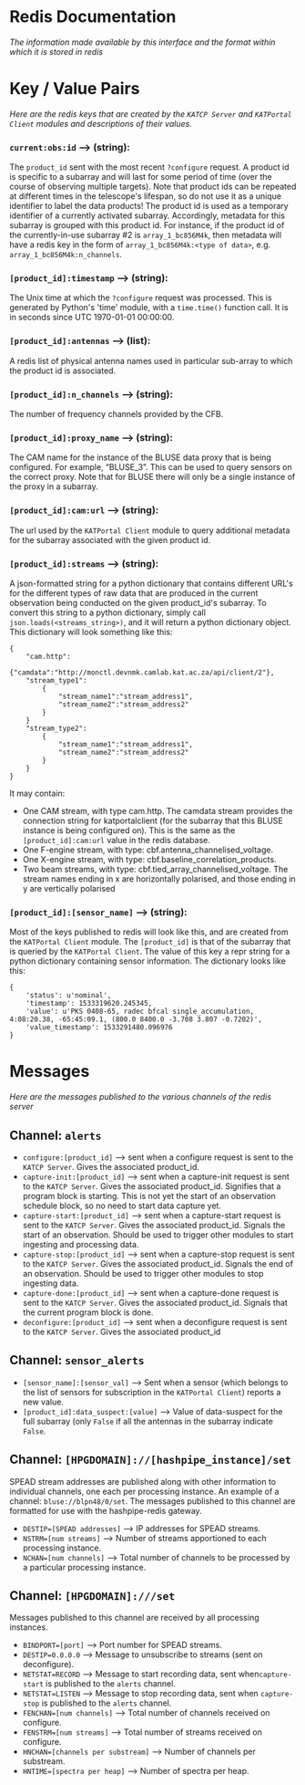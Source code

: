 # Redis Documentation
*The information made available by this interface and the format within which it is stored in redis*

# Key / Value Pairs
*Here are the redis keys that are created by the `KATCP Server` and `KATPortal Client` modules and descriptions of their values.*

### `current:obs:id` --> (string): 
The `product_id` sent with the most recent `?configure` request. A product id is specific to a subarray and will last for some period of time (over the course of observing multiple targets). Note that product ids can be repeated at different times in the telescope's lifespan, so do not use it as a unique identifier to label the data products! The product id is used as a temporary identifier of a currently activated subarray. Accordingly, metadata for this subarray is grouped with this product id. For instance, if the product id of the currently-in-use subarray #2 is `array_1_bc856M4k`, then metadata will have a redis key in the form of `array_1_bc856M4k:<type of data>`, e.g. `array_1_bc856M4k:n_channels`.

### `[product_id]:timestamp` --> (string):
The Unix time at which the `?configure` request was processed. This is generated by Python's 'time' module, with a `time.time()` function call. It is in seconds since UTC 1970-01-01 00:00:00.

### `[product_id]:antennas` --> (list):
A redis list of physical antenna names used in particular sub-array to which the product id is associated.

### `[product_id]:n_channels` --> (string):
The number of frequency channels provided by the CFB.

### `[product_id]:proxy_name` --> (string):
The CAM name for the instance of the BLUSE data proxy that is being configured.  For example, “BLUSE_3”.  This can be used to query sensors on the correct proxy.  Note that for BLUSE there will only be a single instance of the proxy in a subarray.

### `[product_id]:cam:url` --> (string):
The url used by the `KATPortal Client` module to query additional metadata for the subarray associated with the given product id.

### `[product_id]:streams` --> (string):
A json-formatted string for a python dictionary that contains different URL's for the different types of raw data that are produced in the current observation being conducted on the given product_id's subarray. To convert this string to a python dictionary, simply call `json.loads(<streams_string>)`, and it will return a python dictionary object. This dictionary will look something like this:
```
{
    "cam.http":
        {"camdata":"http://monctl.devnmk.camlab.kat.ac.za/api/client/2"},
    "stream_type1":
        {
            "stream_name1":"stream_address1",
            "stream_name2":"stream_address2"
        }
    }
    "stream_type2":
        {
            "stream_name1":"stream_address1",
            "stream_name2":"stream_address2"
        }
    }
}
```
It may contain:
* One CAM stream, with type cam.http. The camdata stream provides the connection string for katportalclient (for the subarray that this BLUSE instance is being configured on). This is the same as the `[product_id]:cam:url` value in the redis database.
* One F-engine stream, with type:  cbf.antenna_channelised_voltage.
* One X-engine stream, with type:  cbf.baseline_correlation_products.
* Two beam streams, with type: cbf.tied_array_channelised_voltage.  The stream names ending in x are horizontally polarised, and those ending in y are vertically polarised

### `[product_id]:[sensor_name]` --> (string):
Most of the keys published to redis will look like this, and are created from the `KATPortal Client` module. The `[product_id]` is that of the subarray that is queried by the `KATPortal Client`. The value of this key a repr string for a python dictionary containing sensor information. The dictionary looks like this:
```
{
    'status': u'nominal', 
    'timestamp': 1533319620.245345, 
    'value': u'PKS 0408-65, radec bfcal single_accumulation, 4:08:20.38, -65:45:09.1, (800.0 8400.0 -3.708 3.807 -0.7202)', 
    'value_timestamp': 1533291480.096976
}
```

# Messages
*Here are the messages published to the various channels of the redis server*

## Channel: `alerts`

* `configure:[product_id]` --> sent when a configure request is sent to the `KATCP Server`. Gives the associated product_id. 
* `capture-init:[product_id]` --> sent when a capture-init request is sent to the `KATCP Server`. Gives the associated product_id. Signifies that a program block is starting. This is not yet the start of an observation schedule block, so no need to start data capture yet.
* `capture-start:[product_id]` --> sent when a capture-start request is sent to the `KATCP Server`. Gives the associated product_id. Signals the start of an observation. Should be used to trigger other modules to start ingesting and processing data.
* `capture-stop:[product_id]` --> sent when a capture-stop request is sent to the `KATCP Server`. Gives the associated product_id. Signals the end of an observation. Should be used to trigger other modules to stop ingesting data.
* `capture-done:[product_id]` --> sent when a capture-done request is sent to the `KATCP Server`. Gives the associated product_id. Signals that the current program block is done.
* `deconfigure:[product_id]` --> sent when a deconfigure request is sent to the `KATCP Server`. Gives the associated product_id

## Channel: `sensor_alerts`

* `[sensor_name]:[sensor_val]` --> Sent when a sensor (which belongs to the list of sensors for subscription in the `KATPortal Client`) reports a new value.
* `[product_id]:data_suspect:[value]` --> Value of data-suspect for the full subarray (only `False` if all the antennas in the subarray indicate `False`.

## Channel: `[HPGDOMAIN]://[hashpipe_instance]/set`
SPEAD stream addresses are published along with other information to individual channels, one each per processing instance. 
An example of a channel: `bluse://blpn48/0/set`. The messages published to this channel are formatted for use with the hashpipe-redis gateway.

* `DESTIP=[SPEAD addresses]` --> IP addresses for SPEAD streams. 
* `NSTRM=[num streams]` --> Number of streams apportioned to each processing instance.
* `NCHAN=[num channels]` --> Total number of channels to be processed by a particular processing instance. 

## Channel: `[HPGDOMAIN]:///set`
Messages published to this channel are received by all processing instances.

* `BINDPORT=[port]` --> Port number for SPEAD streams.
* `DESTIP=0.0.0.0` --> Message to unsubscribe to streams (sent on deconfigure).
* `NETSTAT=RECORD` --> Message to start recording data, sent when`capture-start` is published to the `alerts` channel.
* `NETSTAT=LISTEN` --> Message to stop recording data, sent when `capture-stop` is published to the `alerts` channel.
* `FENCHAN=[num channels]` --> Total number of channels received on configure. 
* `FENSTRM=[num streams]` --> Total number of streams received on configure. 
* `HNCHAN=[channels per substream]` --> Number of channels per substream.
* `HNTIME=[spectra per heap]` --> Number of spectra per heap. 
